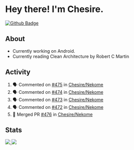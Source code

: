 # Hey there! I'm Chesire.

[![Github Badge](https://img.shields.io/badge/-Github-000?style=flat-square&logo=Github&logoColor=white&link=https://github.com/chesire)](https://github.com/chesire)

## About

<!-- Uses https://github.com/Chesire/natemoo-re -->
* Currently working on Android.
* Currently reading Clean Architecture by Robert C Martin
<!--
* Currently listening to: 
<a href="https://natemoo-re-iirbxe7wf.vercel.app/now-playing?open">
    <img src="https://natemoo-re-iirbxe7wf.vercel.app/now-playing" width="256" height="64" alt="Now Playing">
</a>  
-->

## Activity

<!-- Uses https://github.com/jamesgeorge007/github-activity-readme -->
<!--START_SECTION:activity-->
1. 🗣 Commented on [#475](https://github.com/Chesire/Nekome/issues/475) in [Chesire/Nekome](https://github.com/Chesire/Nekome)
2. 🗣 Commented on [#474](https://github.com/Chesire/Nekome/issues/474) in [Chesire/Nekome](https://github.com/Chesire/Nekome)
3. 🗣 Commented on [#473](https://github.com/Chesire/Nekome/issues/473) in [Chesire/Nekome](https://github.com/Chesire/Nekome)
4. 🗣 Commented on [#472](https://github.com/Chesire/Nekome/issues/472) in [Chesire/Nekome](https://github.com/Chesire/Nekome)
5. 🎉 Merged PR [#476](https://github.com/Chesire/Nekome/pull/476) in [Chesire/Nekome](https://github.com/Chesire/Nekome)
<!--END_SECTION:activity-->

## Stats

<a href="https://github-readme-stats.vercel.app/api/top-langs/?username=chesire&theme=tokyonight">
    <img src="https://github-readme-stats.vercel.app/api/top-langs/?username=chesire&layout=compact&theme=tokyonight" >
</a>
<a href="https://github-readme-stats.vercel.app/api?username=chesire&show_icons=true&theme=tokyonight">
    <img src="https://github-readme-stats.vercel.app/api?username=chesire&show_icons=true&theme=tokyonight" >
</a>  
